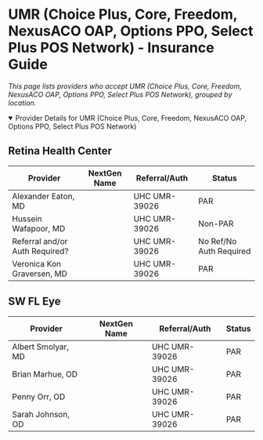 # UMR (Choice Plus, Core, Freedom, NexusACO OAP, Options PPO, Select Plus POS Network) - Insurance Guide

*This page lists providers who accept UMR (Choice Plus, Core, Freedom, NexusACO OAP, Options PPO, Select Plus POS Network), grouped by location.*

<details open><summary>Provider Details for UMR (Choice Plus, Core, Freedom, NexusACO OAP, Options PPO, Select Plus POS Network)</summary>

## Retina Health Center

| Provider | NextGen Name | Referral/Auth | Status |
|----------|-------------|--------------|--------|
| Alexander Eaton, MD |  | UHC UMR-39026 | PAR |
| Hussein Wafapoor, MD |  | UHC UMR-39026 | Non-PAR |
| Referral and/or Auth Required? |  | UHC UMR-39026 | No Ref/No Auth Required |
| Veronica Kon Graversen, MD |  | UHC UMR-39026 | PAR |

## SW FL Eye

| Provider | NextGen Name | Referral/Auth | Status |
|----------|-------------|--------------|--------|
| Albert Smolyar, MD |  | UHC UMR-39026 | PAR |
| Brian Marhue, OD |  | UHC UMR-39026 | PAR |
| Penny Orr, OD |  | UHC UMR-39026 | PAR |
| Sarah Johnson, OD |  | UHC UMR-39026 | PAR |

</details>

